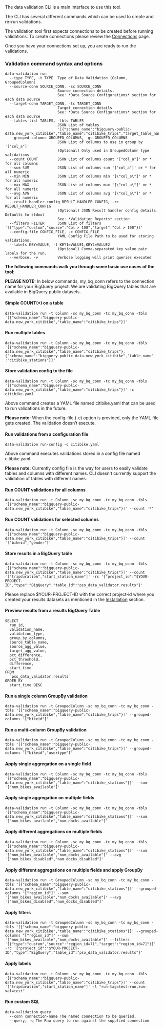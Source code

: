 The data validation CLI is a main interface to use this tool.

The CLI has several different commands which can be used to create and re-run validations.

The validation tool first expects connections to be created before running validations. To create connections please review the [Connections](connections.md) page.

Once you have your connections set up, you are ready to run the validations.

### Validation command syntax and options

```
data-validation run
  --type TYPE, -t TYPE  Type of Data Validation (Column, GroupedColumn)
  --source-conn SOURCE_CONN, -sc SOURCE_CONN
                        Source connection details.
                        See: *Data Source Configurations* section for each data source
  --target-conn TARGET_CONN, -tc TARGET_CONN
                        Target connection details
                        See: *Data Source Configurations* section for each data source
  --tables-list TABLES, -tbls TABLES 
                        JSON List of tables 
                        '[{"schema_name":"bigquery-public-data.new_york_citibike","table_name":"citibike_trips","target_table_name":"citibike_trips"}]'
  --grouped-columns GROUPED_COLUMNS, -gc GROUPED_COLUMNS
                        JSON List of columns to use in group by '["col_a"]'
                        (Optional) Only used in GroupedColumn type validations
  --count COUNT         JSON List of columns count '["col_a"]' or * for all columns
  --sum SUM             JSON List of columns sum '["col_a"]' or * for all numeric
  --min MIN             JSON List of columns min '[\"col_a\"]' or * for all numeric
  --max MAX             JSON List of columns max '[\"col_a\"]' or * for all numeric
  --avg AVG             JSON List of columns avg '[\"col_a\"]' or * for all numeric
  --result-handler-config RESULT_HANDLER_CONFIG, -rc RESULT_HANDLER_CONFIG
                        (Optional) JSON Result handler config details. Defaults to stdout
                        See: *Validation Reports* section
  --filters FILTER      JSON List of filters '[{"type":"custom","source":"Col > 100","target":"Col > 100"}]'
  --config-file CONFIG_FILE, -c CONFIG_FILE
                        YAML Config File Path to be used for storing validations.
  --labels KEY=VALUE, -l KEY1=VALUE1,KEY2=VALUE2
                        (Optional) Comma-separated key value pair labels for the run.
  --verbose, -v         Verbose logging will print queries executed
```


**The following commands walk you through some basic use cases of the tool:**

**PLEASE NOTE:** In below commands, my_bq_conn refers to the connection name for your BigQuery project. We are validating BigQuery tables that are
available in BigQuery public datasets.

#### Simple COUNT(*) on a table
````shell script
data-validation run -t Column -sc my_bq_conn -tc my_bq_conn -tbls '[{"schema_name":"bigquery-public-data.new_york_citibike","table_name":"citibike_trips"}]'
````

#### Run multiple tables
````shell script
data-validation run -t Column -sc my_bq_conn -tc my_bq_conn -tbls '[{"schema_name":"bigquery-public-data.new_york_citibike","table_name":"citibike_trips"},{"schema_name":"bigquery-public-data.new_york_citibike","table_name"
:"citibike_stations"}]'
````

#### Store validation config to the file
````shell script
data-validation run -t Column -sc my_bq_conn -tc my_bq_conn -tbls '[{"schema_name":"bigquery-public-data.new_york_citibike","table_name":"citibike_trips"}]' -c citibike.yaml
````
Above command creates a YAML file named citibike.yaml that can be used to run validations in the future. 

**Please note:** When the config-file (-c) option is provided, only the YAML file gets created. The validation doesn’t execute. 
 
 
#### Run validations from a configuration file
````shell script
data-validation run-config -c citibike.yaml
````
Above command executes validations stored in a config file named citibike.yaml. 

**Please note:** Currently config file is the way for users to easily validate tables and columns with different names. CLI doesn't currently support
the validation of tables with different names.
 

#### Run COUNT validations for all columns
````shell script
data-validation run -t Column -sc my_bq_conn -tc my_bq_conn -tbls '[{"schema_name":"bigquery-public-data.new_york_citibike","table_name":"citibike_trips"}]' --count '*'
````

#### Run COUNT validations for selected columns
````shell script
data-validation run -t Column -sc my_bq_conn -tc my_bq_conn -tbls '[{"schema_name":"bigquery-public-data.new_york_citibike","table_name":"citibike_trips"}]' --count '["bikeid","gender"]'
````

#### Store results in a BigQuery table
````shell script
data-validation run -t Column -sc my_bq_conn -tc my_bq_conn -tbls '[{"schema_name":"bigquery-public-data.new_york_citibike","table_name":"citibike_trips"}]' --count '["tripduration","start_station_name"]' -rc '{"project_id":"$YOUR-PROJECT-ID","type":"BigQuery","table_id":"pso_data_validator.results"}'
````
Please replace $YOUR-PROJECT-ID with the correct project-id where you created your results datasets as mentioned in the [Installation](Installation.md#setup) section.


#### Preview results from a results BigQuery Table

````shell script
SELECT
  run_id,
  validation_name,
  validation_type,
  group_by_columns,
  source_table_name,
  source_agg_value,
  target_agg_value,
  pct_difference,
  pct_threshold,
  difference,
  start_time
FROM
  `pso_data_validator.results`
ORDER BY
  start_time DESC
````

#### Run a single column GroupBy validation
````shell script
data-validation run -t GroupedColumn -sc my_bq_conn -tc my_bq_conn -tbls '[{"schema_name":"bigquery-public-data.new_york_citibike","table_name":"citibike_trips"}]' --grouped-columns '["bikeid"]'
````

#### Run a multi-column GroupBy validation
````shell script
data-validation run -t GroupedColumn -sc my_bq_conn -tc my_bq_conn -tbls '[{"schema_name":"bigquery-public-data.new_york_citibike","table_name":"citibike_trips"}]' --grouped-columns '["bikeid","usertype"]'
````

#### Apply single aggregation on a single field
````shell script
data-validation run -t Column -sc my_bq_conn -tc my_bq_conn -tbls '[{"schema_name":"bigquery-public-data.new_york_citibike","table_name":"citibike_stations"}]' --sum '["num_bikes_available"]'
````


#### Apply single aggregation on multiple fields
````shell script
data-validation run -t Column -sc my_bq_conn -tc my_bq_conn -tbls '[{"schema_name":"bigquery-public-data.new_york_citibike","table_name":"citibike_stations"}]' --sum '["num_bikes_available","num_docks_available"]'
````

#### Apply different aggregations on multiple fields
````shell script
data-validation run -t Column -sc my_bq_conn -tc my_bq_conn -tbls '[{"schema_name":"bigquery-public-data.new_york_citibike","table_name":"citibike_stations"}]' --sum '["num_bikes_available","num_docks_available"]' --avg '["num_bikes_disabled","num_docks_disabled"]'
````

#### Apply different aggregations on multiple fields and apply GroupBy
````shell script
data-validation run -t GroupedColumn -sc my_bq_conn -tc my_bq_conn -tbls '[{"schema_name":"bigquery-public-data.new_york_citibike","table_name":"citibike_stations"}]' --grouped-columns '["region_id"]' --sum '["num_bikes_available","num_docks_available"]' --avg '["num_bikes_disabled","num_docks_disabled"]'
````

#### Apply filters
````shell script
data-validation run -t GroupedColumn -sc my_bq_conn -tc my_bq_conn -tbls '[{"schema_name":"bigquery-public-data.new_york_citibike","table_name":"citibike_stations"}]' --grouped-columns '["region_id"]' --sum '["num_bikes_available","num_docks_available"]' --filters '[{"type":"custom","source":"region_id=71","target":"region_id=71"}]' -rc '{"project_id":"$YOUR-PROJECT-ID","type":"BigQuery","table_id":"pso_data_validator.results"}'
````

#### Apply labels
````shell script
data-validation run -t Column -sc my_bq_conn -tc my_bq_conn -tbls '[{"schema_name":"bigquery-public-data.new_york_citibike","table_name":"citibike_trips"}]' --count '["tripduration","start_station_name"]' -l "run-tag=test-run,run-val=test"
````

#### Run custom SQL 
````shell script
data-validation query
  --conn connection-name The named connection to be queried.
  --query, -q The Raw query to run against the supplied connection
````
